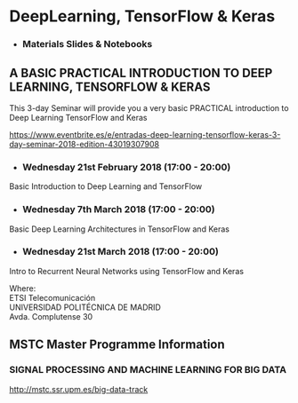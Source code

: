 # DeepLearning, TensorFlow & Keras
- ### Materials Slides & Notebooks ###

## A BASIC PRACTICAL INTRODUCTION TO DEEP LEARNING, TENSORFLOW & KERAS

This 3-day Seminar will provide you a very basic PRACTICAL introduction to Deep Learning TensorFlow and Keras

https://www.eventbrite.es/e/entradas-deep-learning-tensorflow-keras-3-day-seminar-2018-edition-43019307908



- ### Wednesday 21st February 2018 (17:00 - 20:00) <br>
Basic Introduction to Deep Learning and TensorFlow


- ### Wednesday 7th March 2018 (17:00 - 20:00)<br>
Basic Deep Learning Architectures in TensorFlow and Keras

- ### Wednesday 21st March 2018 (17:00 - 20:00)<br>
Intro to Recurrent Neural Networks using TensorFlow and Keras

Where:<br>
ETSI Telecomunicación<br>
UNIVERSIDAD POLITÉCNICA DE MADRID<br>
Avda. Complutense 30<br>


## MSTC Master Programme Information
### SIGNAL PROCESSING AND MACHINE LEARNING FOR BIG DATA

http://mstc.ssr.upm.es/big-data-track


